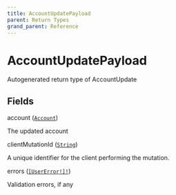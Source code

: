 ```yaml
---
title: AccountUpdatePayload
parent: Return Types
grand_parent: Reference
---
```


# AccountUpdatePayload

Autogenerated return type of AccountUpdate

## Fields

<div class="field-entry ">
  <span id="account" class="field-name anchored">account (<code><a href="/docs/reference/object/account">Account</a></code>)</span>

  <div class="description-wrapper">
   <p>The updated account</p>

  </div>
</div>

<div class="field-entry ">
  <span id="clientmutationid" class="field-name anchored">clientMutationId (<code><a href="/docs/reference/scalar/string">String</a></code>)</span>

  <div class="description-wrapper">
   <p>A unique identifier for the client performing the mutation.</p>

  </div>
</div>

<div class="field-entry ">
  <span id="errors" class="field-name anchored">errors (<code><a href="/docs/reference/object/usererror">[UserError!]!</a></code>)</span>

  <div class="description-wrapper">
   <p>Validation errors, if any</p>

  </div>
</div>

